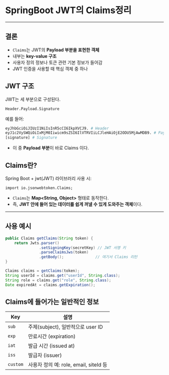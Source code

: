 # SpringBoot JWT의 Claims정리 

---

>

## 결론

- `Claims`는 JWT의 **Payload 부분을 표현한 객체**
- 내부는 **key-value 구조**
- 사용자 정의 정보나 토큰 관련 기본 정보가 들어감
- JWT 인증을 사용할 때 핵심 객체 중 하나

## JWT 구조 

JWT는 세 부분으로 구성된다.

```
Header.Payload.Signature
```

예를 들어:

```bash
eyJhbGciOiJIUzI1NiIsInR5cCI6IkpXVCJ9. # Header
eyJ1c2VySWQiOiIxMjM0Iiwicm9sZSI6IlVTRVIiLCJleHAiOjE2ODU5MjAwMDB9. # Payload
[signature] # Signature
```

- 이 중 **Payload 부분**이 바로 Claims 이다.

## Claims란?

Spring Boot + jwt(JWT) 라이브러리 사용 시:

```
import io.jsonwebtoken.Claims;
```

- `Claims`는 **Map<String, Object>** 형태로 동작한다. 
- 즉, **JWT 안에 들어 있는 데이터를 쉽게 꺼낼 수 있게 도와주는 객체**이다. 

------

## 사용 예시

```java
public Claims getClaims(String token) {
    return Jwts.parser()
               .setSigningKey(secretKey) // JWT 서명 키
               .parseClaimsJws(token)
               .getBody();              // 여기서 Claims 리턴
}
```

```java
Claims claims = getClaims(token);
String userId = claims.get("userId", String.class);
String role = claims.get("role", String.class);
Date expiredAt = claims.getExpiration();
```

## Claims에 들어가는 일반적인 정보

| Key      | 설명                                   |
| -------- | -------------------------------------- |
| `sub`    | 주제(subject), 일반적으로 user ID      |
| `exp`    | 만료시간 (expiration)                  |
| `iat`    | 발급 시간 (issued at)                  |
| `iss`    | 발급자 (issuer)                        |
| `custom` | 사용자 정의 예: role, email, siteId 등 |
